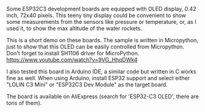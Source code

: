 Some ESP32C3 development boards are equipped with OLED display, 0.42 inch, 72x40 pixels. This teeny tiny display could be convenient to show some measurements from the sensors like pressure or temperature, or, as I used it, to show the max altitude of the water rockets.

This is a short demo on these boards. The sample is written in Micropython, just to show that this OLED can be easily controlled from Micropython. Don't forget to install SH1106 driver for MicroPython.
https://www.youtube.com/watch?v=9VG_HhqDWk4

I also tested this board in Arduino IDE, a similar code but written in C works fine as well. When using Arduino, install ESP32 support and select either "LOLIN C3 Mini" or "ESP32C3 Dev Module" as the target board.

The board is available on AliExpress (search for 'ESP32-C3 OLED', there are tons of them).



